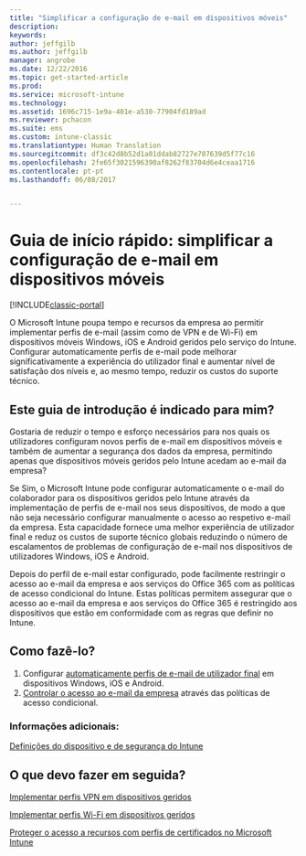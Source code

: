 ```yaml
---
title: "Simplificar a configuração de e-mail em dispositivos móveis"
description: 
keywords: 
author: jeffgilb
ms.author: jeffgilb
manager: angrobe
ms.date: 12/22/2016
ms.topic: get-started-article
ms.prod: 
ms.service: microsoft-intune
ms.technology: 
ms.assetid: 1696c715-1e9a-401e-a530-77904fd189ad
ms.reviewer: pchacon
ms.suite: ems
ms.custom: intune-classic
ms.translationtype: Human Translation
ms.sourcegitcommit: df3c42d8b52d1a01ddab82727e707639d5f77c16
ms.openlocfilehash: 2fe65f3021596390af8262f83704d6e4ceaa1716
ms.contentlocale: pt-pt
ms.lasthandoff: 06/08/2017


---
```


# <a name="quick-start-guide-simplify-email-configuration-on-mobile-devices"></a>Guia de início rápido: simplificar a configuração de e-mail em dispositivos móveis

[!INCLUDE[classic-portal](../includes/classic-portal.md)]

O Microsoft Intune poupa tempo e recursos da empresa ao permitir implementar perfis de e-mail (assim como de VPN e de Wi-Fi) em dispositivos móveis Windows, iOS e Android geridos pelo serviço do Intune. Configurar automaticamente perfis de e-mail pode melhorar significativamente a experiência do utilizador final e aumentar nível de satisfação dos níveis e, ao mesmo tempo, reduzir os custos do suporte técnico.

## <a name="is-this-quick-start-guide-right-for-me"></a>Este guia de introdução é indicado para mim?
Gostaria de reduzir o tempo e esforço necessários para nos quais os utilizadores configuram novos perfis de e-mail em dispositivos móveis e também de aumentar a segurança dos dados da empresa, permitindo apenas que dispositivos móveis geridos pelo Intune acedam ao e-mail da empresa?

Se Sim, o Microsoft Intune pode configurar automaticamente o e-mail do colaborador para os dispositivos geridos pelo Intune através da implementação de perfis de e-mail nos seus dispositivos, de modo a que não seja necessário configurar manualmente o acesso ao respetivo e-mail da empresa. Esta capacidade fornece uma melhor experiência de utilizador final e reduz os custos de suporte técnico globais reduzindo o número de escalamentos de problemas de configuração de e-mail nos dispositivos de utilizadores Windows, iOS e Android.

Depois do perfil de e-mail estar configurado, pode facilmente restringir o acesso ao e-mail da empresa e aos serviços do Office 365 com as políticas de acesso condicional do Intune. Estas políticas permitem assegurar que o acesso ao e-mail da empresa e aos serviços do Office 365 é restringido aos dispositivos que estão em conformidade com as regras que definir no Intune.

## <a name="how-do-i-do-it"></a>Como fazê-lo?
1.  Configurar [automaticamente perfis de e-mail de utilizador final](/intune-classic/deploy-use/configure-access-to-corporate-email-using-email-profiles-with-microsoft-intune) em dispositivos Windows, iOS e Android.
2.  [Controlar o acesso ao e-mail da empresa](/intune-classic/deploy-use/restrict-access-to-email-and-o365-services-with-microsoft-intune) através das políticas de acesso condicional.


### <a name="additional-information"></a>Informações adicionais:
[Definições do dispositivo e de segurança do Intune](/intune-classic/deploy-use/manage-settings-and-features-on-your-devices-with-microsoft-intune-policies)

## <a name="what-should-i-do-next"></a>O que devo fazer em seguida?
[Implementar perfis VPN em dispositivos geridos](/intune-classic/deploy-use/vpn-connections-in-microsoft-intune)

[Implementar perfis Wi-Fi em dispositivos geridos](/intune-classic/deploy-use/wi-fi-connections-in-microsoft-intune)

[Proteger o acesso a recursos com perfis de certificados no Microsoft Intune](/intune-classic/deploy-use/secure-resource-access-with-certificate-profiles)

